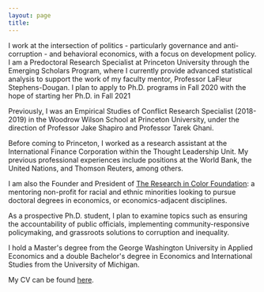 ```yaml
---
layout: page
title:
---
```


I work at the intersection of politics - particularly governance and anti-corruption - and behavioral economics, with a focus on development policy. I am a Predoctoral Research Specialist at Princeton University through the Emerging Scholars Program, where I currently provide advanced statistical analysis to support the work of my faculty mentor, Professor LaFleur Stephens-Dougan. I plan to apply to Ph.D. programs in Fall 2020 with the hope of starting her Ph.D. in Fall 2021

Previously, I was an Empirical Studies of Conflict Research Specialist (2018-2019) in the Woodrow Wilson School at Princeton University, under the direction of Professor Jake Shapiro and Professor Tarek Ghani.

Before coming to Princeton, I worked as a research assistant at the International Finance Corporation within the Thought Leadership Unit. My previous professional experiences include positions at the World Bank, the United Nations, and Thomson Reuters, among others.

I am also the Founder and President of [The Research in Color Foundation](https://www.researchincolor.org): a mentoring non-profit for racial and ethnic minorities looking to pursue doctoral degrees in economics, or economics-adjacent disciplines.

As a prospective Ph.D. student, I plan to examine topics such as ensuring the accountability of public officials, implementing community-responsive policymaking, and grassroots solutions to corruption and inequality.

I hold a Master's degree from the George Washington University in Applied Economics and a double Bachelor's degree in Economics and International Studies from the University of Michigan.

My CV can be found [here](https://chinemeluokafor.github.io/CV/).
